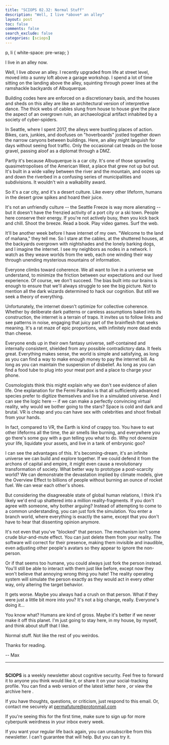 ```yaml
---
title: "SCIOPS 02.32: Normal Stuff"
description: "Well, I live *above* an alley"
layout: post
toc: false
comments: false
search_exclude: false
categories: [sciops]
---
```




 p, li { white-space: pre-wrap; }
 

 I live in an alley now.
 







 Well, I live *above* an alley. I recently upgraded from life at street level, moved into a sunny loft above a garage workshop. I spend a lot of time sitting on the landing above the alley, squinting through power lines at the ramshackle backyards of Albuquerque.
 







 Building codes here are enforced on a discretionary basis, and the houses and sheds on this alley are like an architectural version of interpretive dance. The thick webs of cables slung from house to house give the place the aspect of an overgrown ruin, an archaeological artifact inhabited by a society of cyber-spiders.
 







 In Seattle, where I spent 2017, the alleys were bustling places of action. Bikes, cars, junkies, and doofuses on "hoverboards" jostled together down the narrow canyons between buildings. Here, an alley might languish for days without seeing foot traffic. Only the occasional cat treads on the loose gravel, passing aloof as a diplomat through a DMZ.
 







 Partly it's because Albuquerque is a car city. It's one of those sprawling quasimetropolises of the American West, a place that grew not up but out. It's built in a wide valley between the river and the mountain, and oozes up and down the riverbed in a confusing series of municipalities and subdivisions. It wouldn't win a walkability award.
 







 So it's a car city, and it's a desert culture. Like every other lifeform, humans in the desert grow spikes and hoard their juice.
 







 It's not an unfriendly culture -- the Seattle Freeze is way more alienating -- but it doesn't have the frenzied activity of a port city or a ski town. People here conserve their energy. If you're not actively busy, then you kick back and chill. Shoot the breeze. Read a book. Play video games. Surf the web.
 







 It'll be another week before I have internet of my own. "Welcome to the land of mañana," they tell me. So I stare at the cables, at the shuttered houses, at the backyards overgrown with nightshades and the lonely barking dogs, and I imagine the internet. I see my neighbors as nodes in a network. I watch as they weave worlds from the web, each one winding their way through unending mysterious mountains of information.
 







 Everyone climbs toward coherence. We all want to live in a universe we understand, to minimize the friction between our expectations and our lived experience. Of course, we don't succeed. The bias built into our brains is enough to ensure that we'll always struggle to see the big picture. Not to mention all the dark wizards determined to hack our cognition. But still we seek a theory of everything.
 







 Unfortunately, the internet doesn't optimize for collective coherence. Whether by deliberate dark patterns or careless assumptions baked into its construction, the internet is a terrain of traps. It invites us to follow links and see patterns in noise, engaging that juicy part of the brainflesh that seeks meaning. It's a rat maze of epic proportions, with infinitely more dead ends than cheese.
 







 Everyone ends up in their own fantasy universe, self-contained and internally consistent, shielded from any possible contradictory data. It feels great. Everything makes sense, the world is simple and satisfying, as long as you can find a way to make enough money to pay the internet bill. As long as you can maintain the suspension of disbelief. As long as you can find a food tube to plug into your meat port and a place to charge your phone.
 







 Cosmologists think this might explain why we don't see evidence of alien life. One explanation for the Fermi Paradox is that all sufficiently advanced species prefer to digitize themselves and live in a simulated universe. And I can see the logic here -- if we can make a perfectly convincing virtual reality, why would we bother going to the stars? Space is cold and dark and brutal. VR is cheap and you can have sex with celebrities and shoot fireball from your hands.
 







 In fact, compared to VR, the Earth is kind of crappy too. You have to eat other lifeforms all the time, the air smells like burning, and everywhere you go there's some guy with a gun telling you what to do. Why not downsize your life, liquidate your assets, and live in a tank of embryonic goo?
 







 I can see the advantages of this. It's becoming-dream, it's an infinite universe we can build and explore together. If we could defend it from the archons of capital and empire, it might even cause a revolutionary transformation of society. What better way to prototype a post-scarcity world? We can demonstrate the devastation implied by climate models, give the Overview Effect to billions of people without burning an ounce of rocket fuel. We can wear each other's shoes.
 







 But considering the disagreeable state of global human relations, I think it's likely we'd end up shattered into a million reality-fragments. If you don't agree with someone, why bother arguing? Instead of attempting to come to a common understanding, you can just fork the simulation. You enter a branch world, where everything is exactly the same, except that you don't have to hear that dissenting opinion anymore.
 







 It's not even that you've "blocked" that person. The mechanism isn't some crude blur-and-mute effect. You can just delete them from your reality. The software will correct for their presence, making them invisible and inaudible, even adjusting other people's avatars so they appear to ignore the non-person.
 







 Or if that seems too humane, you could always just fork the person instead. You'll still be able to interact with them just like before, except now they won't believe that annoying wrong thing you hate! The reality operating system will simulate the person exactly as they would act in every other way, only altering the target behavior.
 







 It gets worse. Maybe you always had a crush on that person. What if they were just a little bit more into you? It's not a big change, really. Everyone's doing it...
 







 You know what? Humans are kind of gross. Maybe it's better if we never make it off this planet. I'm just going to stay here, in my house, by myself, and think about stuff that I like.
   

  

 Normal stuff. Not like the rest of you weirdos.
 







 Thanks for reading.
 



 -- Max
 



  






---


###### 
**SCIOPS** 
 is a weekly newsletter about cognitive security. Feel free to forward it to anyone you think would like it, or share it on your social-tracking profile. You can find a web version of the
 latest letter here
 , or view the
 archive here
 .
 

 If you have thoughts, questions, or criticism, just respond to this email. Or, contact me securely at
 permafuture@protonmail.com


 If you're seeing this for the first time, make sure to
 sign up
 for more cyberpunk weirdness in your inbox every week.
 

 If you want your regular life back again, you can unsubscribe from this newsletter. I can't guarantee that will help. But you can try it.


###### 


